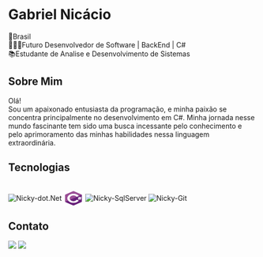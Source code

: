# Gabriel Nicácio
🔰Brasil<br/>
👨🏼‍💻Futuro Desenvolvedor de Software | BackEnd | C#<br/>
📚Estudante de Analise e Desenvolvimento de Sistemas<br/>

## Sobre Mim 

Olá!<br/> 
Sou um apaixonado entusiasta da programação, e minha paixão se concentra principalmente no desenvolvimento em C#. Minha jornada nesse mundo fascinante tem sido uma busca incessante pelo conhecimento e pelo aprimoramento das minhas habilidades nessa linguagem extraordinária.

## Tecnologias 

<div style="display: inline_block"><br>
  <img align="center" alt="Nicky-dot.Net" height="30" width="40" src="https://cdn.jsdelivr.net/gh/devicons/devicon/icons/dot-net/dot-net-plain-wordmark.svg" />
  <img align="center" alt="Nicky-Csharp" height="30" width="40" src="https://raw.githubusercontent.com/devicons/devicon/master/icons/csharp/csharp-original.svg">
  <img align="center" alt="Nicky-SqlServer" height="30" width="40" src="https://cdn.jsdelivr.net/gh/devicons/devicon/icons/microsoftsqlserver/microsoftsqlserver-plain.svg" />
  <img align="center" alt="Nicky-Git" height="30" width="40" src="https://cdn.jsdelivr.net/gh/devicons/devicon/icons/git/git-original.svg" />
</div>

## Contato 

<div>
  <a href="https://www.instagram.com/g.nicacio_/" target="_blank"><img src="https://img.shields.io/badge/-Instagram-%23E4405F?style=for-the-badge&logo=instagram&logoColor=white" target="_blank"></a>
  <a href="https://www.linkedin.com/in/gabriel-nic%C3%A1cio-b8334322a/" target="_blank"><img src="https://img.shields.io/badge/-LinkedIn-%230077B5?style=for-the-badge&logo=linkedin&logoColor=white" target="_blank"></a> 
</div>
